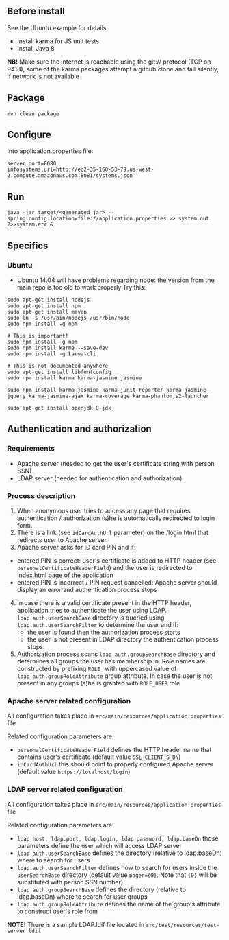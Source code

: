 ## Before install
See the Ubuntu example for details
 * Install karma for JS unit tests
 * Install Java 8

**NB!** Make sure the internet is reachable using the git:// protocol (TCP on 9418), some of the karma packages attempt a github clone and fail silently, if network is not available

 ## Package
 ```mvn clean package```

 ## Configure
Into application.properties file:
```
server.port=8080
infosystems.url=http://ec2-35-160-53-79.us-west-2.compute.amazonaws.com:8081/systems.json
```

 ## Run
 ```
 java -jar target/<generated jar> --spring.config.location=file://application.properties >> system.out 2>>system.err &
```

## Specifics
### Ubuntu
 * Ubuntu 14.04 will have problems regarding node: the version from the main repo is too old to work properly
 Try this:

```
sudo apt-get install nodejs
sudo apt-get install npm
sudo apt-get install maven
sudo ln -s /usr/bin/nodejs /usr/bin/node
sudo npm install -g npm

# This is important!
sudo npm install -g npm
sudo npm install karma --save-dev
sudo npm install -g karma-cli

# This is not documented anywhere
sudo apt-get install libfontconfig
sudo npm install karma karma-jasmine jasmine

sudo npm install karma-jasmine karma-junit-reporter karma-jasmine-jquery karma-jasmine-ajax karma-coverage karma-phantomjs2-launcher

sudo apt-get install openjdk-8-jdk
```

## Authentication and authorization


### Requirements

 * Apache server (needed to get the user's certificate string with person SSN)  
 * LDAP server (needed for authentication and authorization) 

### Process description

 1. When anonymous user tries to access any page that requires authentication / authorization (s)he is automatically redirected to login form. 
 2. There is a link (see ```idCardAuthUrl``` parameter) on the /login.html that redirects user to Apache server.
 3. Apache server asks for ID card PIN and if: 
   * entered PIN is correct: user's certificate is added to HTTP header (see ```personalCertificateHeaderField```) and the user is redirected to index.html page of the application
   * entered PIN is incorrect / PIN request cancelled: Apache server should display an error and authentication process stops
 4. In case there is a valid certificate present in the HTTP header, application tries to authenticate the user using LDAP. ```ldap.auth.userSearchBase``` 
 directory is queried using ```ldap.auth.userSearchFilter``` to determine the user and if: 
    * the user is found then the authorization process starts
    * the user is not present in LDAP directory the authentication process stops.
 5. Authorization process scans ```ldap.auth.groupSearchBase``` directory and determines all groups the user has membership in.
  Role names are constructed by prefixing ```ROLE_``` with uppercased value of  ```ldap.auth.groupRoleAttribute``` group attribute.
  In case the user is not present in any groups (s)he is granted with ```ROLE_USER``` role

### Apache server related configuration

All configuration takes place in ```src/main/resources/application.properties``` file

Related configuration parameters are:

 * ```personalCertificateHeaderField``` defines the HTTP header name that contains user's certificate (default value  ```SSL_CLIENT_S_DN```)
 * ```idCardAuthUrl``` this should point to properly configured Apache server (default value ```https://localhost/login```)


### LDAP server related configuration

All configuration takes place in ```src/main/resources/application.properties``` file
 
Related configuration parameters are:
  
  * ```ldap.host, ldap.port, ldap.login, ldap.password, ldap.baseDn``` those parameters define the user which will access LDAP server 
  * ```ldap.auth.userSearchBase``` defines the directory (relative to ldap.baseDn) where to search for users
  * ```ldap.auth.userSearchFilter``` defines how to search for users inside the ```userSearchBase``` directory (default value ```pager={0}```. Note that ```{0}``` will be substituted with person SSN number)  
  * ```ldap.auth.groupSearchBase``` defines the directory (relative to ldap.baseDn) where to search for user groups
  * ```ldap.auth.groupRoleAttribute``` defines the name of the group's attribute to construct user's role from



**NOTE!**  There is a sample LDAP.ldif file located in ```src/test/resources/test-server.ldif```